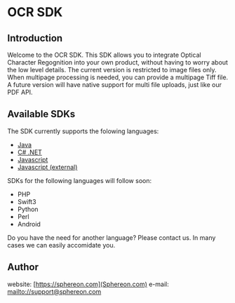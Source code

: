 # OCR SDK

## Introduction

Welcome to the OCR SDK. This SDK allows you to integrate Optical Character Regognition into your own product, without having to worry about the low level details.
The current version is restricted to image files only. When multipage processing is needed, you can provide a multipage Tiff file. A future version will have native support for multi file uploads, just like our PDF API.

## Available SDKs

The SDK currently supports the folowing languages:
 * [Java](java8)
 * [C# .NET](csharp-net45)
 * [Javascript](javascript)
 * [Javascript (external)](https://github.com/swagger-api/swagger-js/tree/2.x)
 
SDKs for the following languages will follow soon:
 * PHP
 * Swift3
 * Python
 * Perl
 * Android
 
Do you have the need for another language? Please contact us. In many cases we can easily accomidate you.

## Author
website: [https://sphereon.com](Sphereon.com)
e-mail: [mailto://support@sphereon.com](support@sphereon.com)


